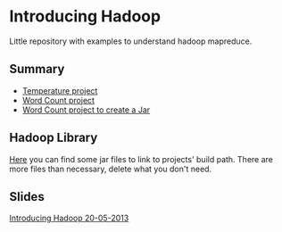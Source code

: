 Introducing Hadoop
==================

Little repository with examples to understand hadoop mapreduce.

## Summary

* [Temperature project](https://github.com/H4ml3t/introducing_hadoop/tree/master/Temperature)
* [Word Count project](https://github.com/H4ml3t/introducing_hadoop/tree/master/Word%20Count)
* [Word Count project to create a Jar](https://github.com/H4ml3t/introducing_hadoop/tree/master/Word%20Count%20Jar)

## Hadoop Library

[Here](https://dl.dropboxusercontent.com/u/28262951/hadoop-libraries.zip) you can find some jar files to link to projects' build path.
There are more files than necessary, delete what you don't need.

## Slides

[Introducing Hadoop 20-05-2013]()
